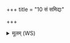 +++
title = "10 सं समिद्यः"

+++
<details><summary>मूलम् (WS)</summary>

सं समिद्यः समाकरं सह यूथा गवामिव ॥  
समानमस्तु वो मनो ज्येष्ठं विज्ञानमन्वित ॥ १० ॥
</details>